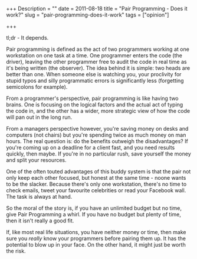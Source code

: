 +++
Description = ""
date = 2011-08-18
title = "Pair Programming - Does it work?"
slug = "pair-programming-does-it-work"
tags = ["opinion"]

+++

tl;dr - It depends.

Pair programming is defined as the act of two programmers working at one workstation on one task at a time. One programmer enters the code (the driver), leaving the other programmer free to audit the code in real time as it's being written (the observer). The idea behind it is simple: two heads are better than one. When someone else is watching you, your proclivity for stupid typos and silly programmatic errors is significantly less (forgetting semicolons for example).<!--more-->

From a programmer's perspective, pair programming is like having two brains. One is focusing on the logical factors and the actual act of typing the code in, and the other has a wider, more strategic view of how the code will pan out in the long run.

From a managers perspective however, you're saving money on desks and computers (not chairs) but you're spending twice as much money on man hours. The real question is: do the benefits outweigh the disadvantages? If you're coming up on a deadline for a client fast, and you need results quickly, then maybe. If you're in no particular rush, save yourself the money and split your resources.

One of the often touted advantages of this buddy system is that the pair not only keep each other focused, but honest at the same time - noone wants to be the slacker. Because there's only one workstation, there's no time to check emails, tweet your favourite celebrities or read your Facebook wall. The task is always at hand.

So the moral of the story is, if you have an unlimited budget but no time, give Pair Programming a whirl. If you have no budget but plenty of time, then it isn't really a good fit.

If, like most real life situations, you have neither money or time, then make sure you _really_ know your programmers before pairing them up. It has the potential to blow up in your face. On the other hand, it might just be worth the risk.
